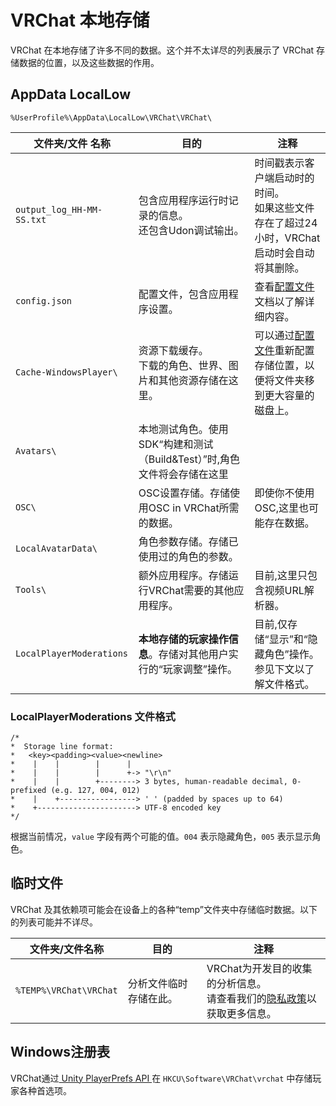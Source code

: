 # VRChat 本地存储

VRChat 在本地存储了许多不同的数据。这个并不太详尽的列表展示了 VRChat 存储数据的位置，以及这些数据的作用。

## AppData LocalLow

`%UserProfile%\AppData\LocalLow\VRChat\VRChat\`

文件夹/文件 名称 | 目的 | 注释
-- | -- | --
`output_log_HH-MM-SS.txt` | 包含应用程序运行时记录的信息。<br>还包含Udon调试输出。 | 时间戳表示客户端启动时的时间。<br>如果这些文件存在了超过24小时，VRChat启动时会自动将其删除。
`config.json` | 配置文件，包含应用程序设置。 | 查看[配置文件](./configuration-file.md)文档以了解详细内容。
`Cache-WindowsPlayer\` | 资源下载缓存。<br>下载的角色、世界、图片和其他资源存储在这里。 | 可以通过[配置文件](./configuration-file.md)重新配置存储位置，以便将文件夹移到更大容量的磁盘上。
`Avatars\` | 本地测试角色。使用SDK“构建和测试（Build\&Test）”时,角色文件将会存储在这里
`OSC\` | OSC设置存储。存储使用OSC in VRChat所需的数据。 | 即使你不使用OSC,这里也可能存在数据。
`LocalAvatarData\` | 角色参数存储。存储已使用过的角色的参数。
`Tools\` | 额外应用程序。存储运行VRChat需要的其他应用程序。 | 目前,这里只包含视频URL解析器。
`LocalPlayerModerations` | **本地存储的玩家操作信息**。存储对其他用户实行的“玩家调整”操作。 | 目前,仅存储“显示”和“隐藏角色”操作。<br>参见下文以了解文件格式。

### LocalPlayerModerations 文件格式

```
/*
*  Storage line format:
*   <key><padding><value><newline>
*    |    |        |      |
*    |    |        |      +-> "\r\n"
*    |    |        +--------> 3 bytes, human-readable decimal, 0-prefixed (e.g. 127, 004, 012)
*    |    +-----------------> ' ' (padded by spaces up to 64)
*    +----------------------> UTF-8 encoded key
*/
```

根据当前情况，`value` 字段有两个可能的值。`004` 表示隐藏角色，`005` 表示显示角色。

## 临时文件

VRChat 及其依赖项可能会在设备上的各种“temp”文件夹中存储临时数据。以下的列表可能并不详尽。

文件夹/文件名称 | 目的 | 注释
-- | -- | --
`%TEMP%\VRChat\VRChat` | 分析文件临时存储在此。 | VRChat为开发目的收集的分析信息。<br>请查看我们的[隐私政策](https://hello.vrchat.com/privacy)以获取更多信息。

## Windows注册表

VRChat通过[ Unity PlayerPrefs API ](https://docs.unity3d.com/2019.4/Documentation/ScriptReference/PlayerPrefs.html)在 `HKCU\Software\VRChat\vrchat` 中存储玩家各种首选项。
